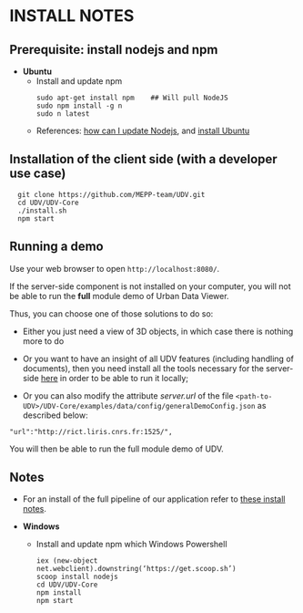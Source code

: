 # INSTALL NOTES

## Prerequisite: install nodejs and npm

* **Ubuntu**
  - Install and update npm
    ```
    sudo apt-get install npm    ## Will pull NodeJS
    sudo npm install -g n     
    sudo n latest
    ```
  - References: [how can I update Nodejs](https://askubuntu.com/questions/426750/how-can-i-update-my-nodejs-to-the-latest-version), and [install Ubuntu](http://www.hostingadvice.com/how-to/install-nodejs-ubuntu-14-04/#ubuntu-package-manager)

## Installation of the client side (with a developer use case)
```
  git clone https://github.com/MEPP-team/UDV.git
  cd UDV/UDV-Core
  ./install.sh
  npm start
```

## Running a demo

Use your web browser to open
`http://localhost:8080/`.

If the server-side component is not installed on your computer, you will not be able to run the **full** module demo of Urban Data Viewer.

Thus, you can choose one of those solutions to do so:

  * Either you just need a view of 3D objects, in which case there is nothing more to do
  
  * Or you want to have an insight of all UDV features (including handling of documents), then you need install all the tools necessary for the server-side [here](https://github.com/MEPP-team/RICT/blob/master/Install.md) in order to be able to run it locally;

  * Or you can also modify the attribute _server.url_ of the file `<path-to-UDV>/UDV-Core/examples/data/config/generalDemoConfig.json` as described below:
```
"url":"http://rict.liris.cnrs.fr:1525/",
```
You will then be able to run the full module demo of UDV.

## Notes

* For an install of the full pipeline of our application refer to
[these install notes](https://github.com/MEPP-team/RICT/blob/master/Install.md).

* **Windows**
  - Install and update npm which Windows Powershell
    ```
    iex (new-object net.webclient).downstring(‘https://get.scoop.sh’)
    scoop install nodejs
    cd UDV/UDV-Core
    npm install
    npm start
    ```

